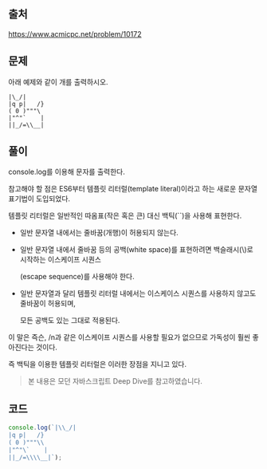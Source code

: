 ## 출처

https://www.acmicpc.net/problem/10172





## 문제

아래 예제와 같이 개를  출력하시오.

```
|\_/|
|q p|   /}
( 0 )"""\
|"^"`    |
||_/=\\__|
```







## 풀이

console.log를 이용해 문자를 출력한다. 

참고해야 할 점은 ES6부터 템플릿 리터럴(template literal)이라고 하는 새로운 문자열 표기법이 도입되었다.

템플릿 리터럴은 일반적인 따옴표(작은 혹은 큰) 대신 백틱(``)을 사용해 표현한다.



- 일반 문자열 내에서는 줄바꿈(개행)이 허용되지 않는다.

- 일반 문자열 내에서 줄바꿈 등의 공백(white space)를 표현하려면 백슬래시(\\)로 시작하는 이스케이프 시퀀스

  (escape sequence)를 사용해야 한다.

- 일반 문자열과 달리 템플릿 리터럴 내에서는 이스케이스 시퀀스를 사용하지 않고도 줄바꿈이 허용되며,

  모든 공백도 있는 그대로 적용된다.



이 말은 즉슨, /n과 같은 이스케이프 시퀀스를 사용할 필요가 없으므로 가독성이 훨씬 좋아진다는 것이다.

즉 백틱을 이용한 템플릿 리터럴은 이러한 장점을 지니고 있다.



> 본 내용은 모던 자바스크립트 Deep Dive를 참고하였습니다.





## 코드

```javascript
console.log(`|\\_/|
|q p|   /}
( 0 )"""\\
|"^"\`    |
||_/=\\\\__|`);
```

